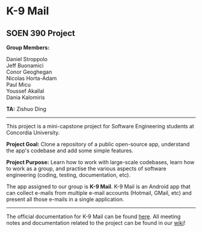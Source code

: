 
# K-9 Mail
## SOEN 390 Project 
**Group Members:**

Daniel Stroppolo  
Jeff Buonamici    
Conor Geoghegan        
Nicolas Horta-Adam     
Paul Micu       
Youssef Akallal    
Dania Kalomiris  

**TA:** Zishuo Ding  


***
  
This project is a mini-capstone project for Software Engineering students at Concordia University. 

**Project Goal:** Clone a repository of a public open-source app, understand the app's codebase and add some simple features. 

**Project Purpose:** Learn how to work with large-scale codebases, learn how to work as a group, and practise the various aspects of software engineering (coding, testing, documentation, etc).

The app assigned to our group is **K-9 Mail**. K-9 Mail is an Android app that can collect e-mails from multiple e-mail accounts (Hotmail, GMail, etc) and present all those e-mails in a single application.


***

The official documentation for K-9 Mail can be found [here](https://github.com/k9mail/k-9/wiki). All meeting notes and documentation related to the project can be found in our [wiki](https://github.com/jeffbuonamici/k9mail/wiki)!


